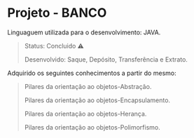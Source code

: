 <h1>Projeto - BANCO </h1>

Linguaguem utilizada para o desenvolvimento: JAVA.
> Status: Concluido ⚠️
> 
> Desenvolvido: Saque, Depósito, Transferência e Extrato.

Adquirido os seguintes conhecimentos a partir do mesmo:

>Pilares da orientação ao objetos-Abstração.
>
>Pilares da orientação ao objetos-Encapsulamento.
>
>Pilares da orientação ao objetos-Herança.
>
>Pilares da orientação ao objetos-Polimorfismo.

